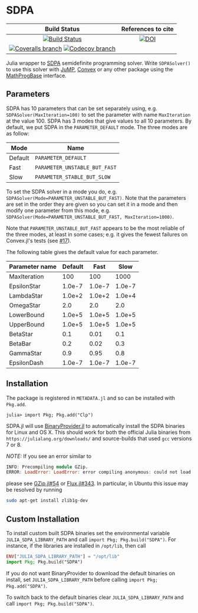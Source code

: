 # SDPA

| **Build Status** | **References to cite** |
|:----------------:|:----------------------:|
| [![Build Status][build-img]][build-url] | [![DOI][zenodo-img]][zenodo-url] |
| [![Coveralls branch][coveralls-img]][coveralls-url] [![Codecov branch][codecov-img]][codecov-url] | |

Julia wrapper to [SDPA](http://sdpa.sourceforge.net/) semidefinite programming solver.
Write `SDPASolver()` to use this solver with [JuMP](github.com/JuliaOpt/JuMP.jl), [Convex](https://github.com/JuliaOpt/Convex.jl) or any other package using the [MathProgBase](https://github.com/JuliaOpt/MathProgBase.jl) interface.

## Parameters

SDPA has 10 parameters that can be set separately using, e.g. `SDPASolver(MaxIteration=100)` to set the parameter with name `MaxIteration` at the value 100.
SDPA has 3 modes that give values to all 10 parameters. By default, we put SDPA in the `PARAMETER_DEFAULT` mode.
The three modes are as follow:

| Mode    | Name                          |
| ------- | ----------------------------- |
| Default | `PARAMETER_DEFAULT`           |
| Fast    | `PARAMETER_UNSTABLE_BUT_FAST` |
| Slow    | `PARAMETER_STABLE_BUT_SLOW`   |

To set the SDPA solver in a mode you do, e.g. `SDPASolver(Mode=PARAMETER_UNSTABLE_BUT_FAST)`.
Note that the parameters are set in the order they are given so you can set it in a mode and then modify one parameter from this mode, e.g. `SDPASolver(Mode=PARAMETER_UNSTABLE_BUT_FAST, MaxIteration=1000)`.

Note that `PARAMETER_UNSTABLE_BUT_FAST` appears to be the most reliable of the three modes, at least in some cases; e.g. it gives the fewest failures on Convex.jl's tests (see [#17](https://github.com/JuliaOpt/SDPA.jl/issues/17#issuecomment-502045684)).

The following table gives the default value for each parameter.

| Parameter name | Default | Fast   | Slow   |
| -------------- | ------- | ------ | ------ |
| MaxIteration   | 100     | 100    | 1000   |
| EpsilonStar    | 1.0e-7  | 1.0e-7 | 1.0e-7 |
| LambdaStar     | 1.0e+2  | 1.0e+2 | 1.0e+4 |
| OmegaStar      | 2.0     | 2.0    | 2.0    |
| LowerBound     | 1.0e+5  | 1.0e+5 | 1.0e+5 |
| UpperBound     | 1.0e+5  | 1.0e+5 | 1.0e+5 |
| BetaStar       | 0.1     | 0.01   | 0.1    |
| BetaBar        | 0.2     | 0.02   | 0.3    |
| GammaStar      | 0.9     | 0.95   | 0.8    |
| EpsilonDash    | 1.0e-7  | 1.0e-7 | 1.0e-7 |

## Installation

The package is registered in `METADATA.jl` and so can be installed with `Pkg.add`.

```
julia> import Pkg; Pkg.add("Clp")
```

SDPA.jl will use [BinaryProvider.jl](https://github.com/JuliaPackaging/BinaryProvider.jl) to automatically install the SDPA binaries for Linux and OS X. This should work for both the official Julia binaries from `https://julialang.org/downloads/` and source-builds that used `gcc` versions 7 or 8. 

*NOTE:* If you see an error similar to 
```julia
INFO: Precompiling module GZip.
ERROR: LoadError: LoadError: error compiling anonymous: could not load library "libz"
```
please see [GZip.jl#54](https://github.com/JuliaIO/GZip.jl/issues/54) or [Flux.jl#343](https://github.com/FluxML/Flux.jl/issues/343). In particular, in Ubuntu this issue may be resolved by running
```bash
sudo apt-get install zlib1g-dev
```

## Custom Installation

To install custom built SDPA binaries set the environmental variable `JULIA_SDPA_LIBRARY_PATH` and call `import Pkg; Pkg.build("SDPA")`. For instance, if the libraries are installed in `/opt/lib`, then call
```julia
ENV["JULIA_SDPA_LIBRARY_PATH"] = "/opt/lib"
import Pkg; Pkg.build("SDPA")
```
If you do not want BinaryProvider to download the default binaries on install, set `JULIA_SDPA_LIBRARY_PATH` before calling `import Pkg; Pkg.add("SDPA")`.

To switch back to the default binaries clear `JULIA_SDPA_LIBRARY_PATH` and call `import Pkg; Pkg.build("SDPA")`.


[build-img]: https://travis-ci.org/JuliaOpt/SDPA.jl.svg?branch=master
[build-url]: https://travis-ci.org/JuliaOpt/SDPA.jl
[coveralls-img]: https://coveralls.io/repos/blegat/SDPA.jl/badge.svg?branch=master&service=github
[coveralls-url]: https://coveralls.io/github/blegat/SDPA.jl?branch=master
[codecov-img]: http://codecov.io/github/JuliaOpt/SDPA.jl/coverage.svg?branch=master
[codecov-url]: http://codecov.io/github/JuliaOpt/SDPA.jl?branch=master

[zenodo-url]: https://doi.org/10.5281/zenodo.1285668
[zenodo-img]: https://zenodo.org/badge/DOI/10.5281/zenodo.1285668.svg
